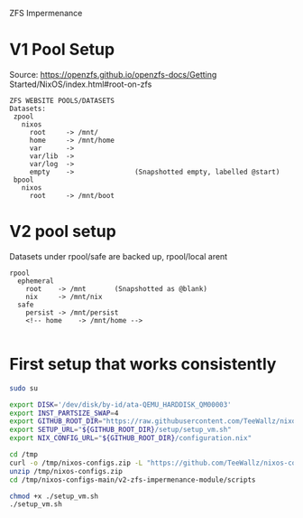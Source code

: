 
ZFS Impermenance

# V1 Pool Setup
Source:
https://openzfs.github.io/openzfs-docs/Getting Started/NixOS/index.html#root-on-zfs
```
ZFS WEBSITE POOLS/DATASETS
Datasets:
 zpool
   nixos
     root     -> /mnt/
     home     -> /mnt/home
     var      -> 
     var/lib  -> 
     var/log  -> 
     empty    ->               (Snapshotted empty, labelled @start)
 bpool
   nixos
     root     -> /mnt/boot
```


# V2 pool setup
Datasets under rpool/safe are backed up, rpool/local arent

```
rpool
  ephemeral
    root    -> /mnt       (Snapshotted as @blank)
    nix     -> /mnt/nix
  safe
    persist -> /mnt/persist
    <!-- home    -> /mnt/home -->
  
```


# First setup that works consistently
```bash
sudo su

export DISK='/dev/disk/by-id/ata-QEMU_HARDDISK_QM00003'
export INST_PARTSIZE_SWAP=4
export GITHUB_ROOT_DIR="https://raw.githubusercontent.com/TeeWallz/nixos-configs/main/v2-zfs-impermenance-module"
export SETUP_URL="${GITHUB_ROOT_DIR}/setup/setup_vm.sh"
export NIX_CONFIG_URL="${GITHUB_ROOT_DIR}/configuration.nix"

cd /tmp
curl -o /tmp/nixos-configs.zip -L "https://github.com/TeeWallz/nixos-configs/archive/refs/heads/main.zip"
unzip /tmp/nixos-configs.zip
cd /tmp/nixos-configs-main/v2-zfs-impermenance-module/scripts

chmod +x ./setup_vm.sh
./setup_vm.sh
```

